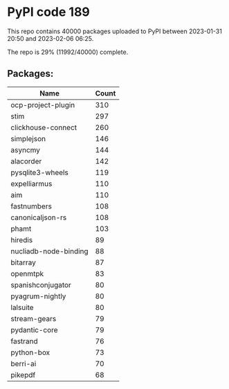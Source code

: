 # PyPI code 189

This repo contains 40000 packages uploaded to PyPI between 
2023-01-31 20:50 and 2023-02-06 06:25.

The repo is 29% (11992/40000) complete.

## Packages:

| Name  | Count |
| ----- | ----- |
| ocp-project-plugin | 310 |
| stim | 297 |
| clickhouse-connect | 260 |
| simplejson | 146 |
| asyncmy | 144 |
| alacorder | 142 |
| pysqlite3-wheels | 119 |
| expelliarmus | 110 |
| aim | 110 |
| fastnumbers | 108 |
| canonicaljson-rs | 108 |
| phamt | 103 |
| hiredis | 89 |
| nucliadb-node-binding | 88 |
| bitarray | 87 |
| openmtpk | 83 |
| spanishconjugator | 80 |
| pyagrum-nightly | 80 |
| lalsuite | 80 |
| stream-gears | 79 |
| pydantic-core | 79 |
| fastrand | 76 |
| python-box | 73 |
| berri-ai | 70 |
| pikepdf | 68 |


